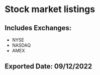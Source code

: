 # Stock market listings

## Includes Exchanges:
- NYSE
- NASDAQ
- AMEX

## Exported Date: 09/12/2022
